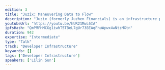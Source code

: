 ```yaml
---
edition: 3
title: "Juzix: Maneuvering Data to Flow"
description: "Juzix (formerly Juzhen Financials) is an infrastructure provider for distributed data exchange using distributed ledger technology and multi-party computation. We started out as a financial infrastructure provider in 2014 and have now expanded to other industries interested in adopting distributed data processing and collaborative computation to enable secure data exchange. Juzix currently has over 100 employees, and working with the leading institutions in China to release the first open-source platform using Ethereum that comply with local standards and regulations in China. Version 1.0 (Chinese) will be released in July, 2017, and we think this will enable more Chinese institutions and start-ups to use Ethereum."
youtubeUrl: "https://youtu.be/hUR21MwL6IA"
ipfsHash: "QmPMFHMCGg1iwhT5TBeL7gUr73BEAqFhuWpwx4wNtzMXtn"
duration: 942
expertise: "Intermediate"
type: "Talk"
track: "Developer Infrastructure"
keywords: []
tags: ['Developer Infrastructure']
speakers: ['Lilin Sun']
---
```

